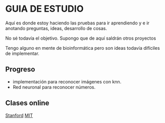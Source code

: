 # GUIA DE ESTUDIO

Aquí es donde estoy haciendo las pruebas para ir aprendiendo y e ir anotando
preguntas, ideas, desarrollo de cosas.

No sé todavía el objetivo. Supongo que de aquí saldrán otros proyectos

Tengo alguno en mente de bioinformática pero son ideas todavía difíciles de implementar.

## Progreso

* implementación para reconocer imágenes con knn.
* Red neuronal para reconocer números.



## Clases online

[Stanford](https://www.youtube.com/watch?v=NfnWJUyUJYU&list=PLkt2uSq6rBVctENoVBg1TpCC7OQi31AlC&ab_channel=AndrejKarpathy) 
[MIT](https://www.youtube.com/playlist?list=PLtBw6njQRU-rwp5__7C0oIVt26ZgjG9NI)

